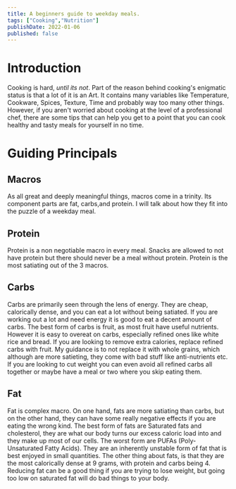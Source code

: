 ```yaml
---
title: A beginners guide to weekday meals.
tags: ["Cooking","Nutrition"]
publishDate: 2022-01-06
published: false
---
```


# Introduction
Cooking is hard, *until its not*. Part of the reason behind cooking's enigmatic status is that a lot of it is an Art. It contains many variables like Temperature, Cookware, Spices, Texture, Time and probably way too many other things.
<br>
However, if you aren't worried about cooking at the level of a professional chef, there are some tips that can help you get to a point that you can cook healthy and tasty meals for yourself in no time.

# Guiding Principals

## Macros
As all great and deeply meaningful things, macros come in a trinity. Its component parts are fat, carbs,and protein. I will talk about how they fit into the puzzle of a weekday meal.

## Protein
Protein is a non negotiable macro in every meal. Snacks are allowed to not have protein but there should never be a meal without protein. Protein is the most satiating out of the 3 macros.
## Carbs
Carbs are primarily seen through the lens of energy. They are cheap, calorically dense, and you can eat a lot without being satiated. If you are working out a lot and need energy it is good to eat a decent amount of carbs. The best form of carbs is fruit, as most fruit have useful nutrients. However it is easy to overeat on carbs, especially refined ones like white rice and bread. If you are looking to remove extra calories, replace refined carbs with fruit. My guidance is to not replace it with whole grains, which although are more satieting, they come with bad stuff like anti-nutrients etc. If you are looking to cut weight you can even avoid all refined carbs all together or maybe have a meal or two where you skip eating them.
## Fat
Fat is complex macro. On one hand, fats are more satiating than carbs, but on the other hand, they can have some really negative effects if you are eating the wrong kind. The best form of fats are Saturated fats and cholesterol, they are what our body turns our excess caloric load into and they make up most of our cells. The worst form are PUFAs (Poly-Unsaturated Fatty Acids). They are an inherently unstable form of fat that is best enjoyed in small quantities. The other thing about fats, is that they are the most calorically dense at 9 grams, with protein and carbs being 4. Reducing fat can be a good thing if you are trying to lose weight, but going too low on saturated fat will do bad things to your body.
